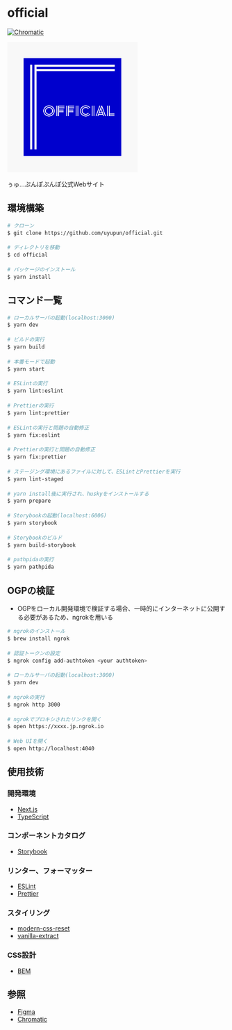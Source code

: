 # official

[![Chromatic](https://github.com/uyupun/official/actions/workflows/chromatic.yml/badge.svg)](https://github.com/uyupun/official/actions/workflows/chromatic.yml)

<img src="logo.png" width="300px">

ぅゅ...ぷんぽぷんぽ公式Webサイト

## 環境構築

```bash
# クローン
$ git clone https://github.com/uyupun/official.git

# ディレクトリを移動
$ cd official

# パッケージのインストール
$ yarn install
```

## コマンド一覧

```bash
# ローカルサーバの起動(localhost:3000)
$ yarn dev

# ビルドの実行
$ yarn build

# 本番モードで起動
$ yarn start

# ESLintの実行
$ yarn lint:eslint

# Prettierの実行
$ yarn lint:prettier

# ESLintの実行と問題の自動修正
$ yarn fix:eslint

# Prettierの実行と問題の自動修正
$ yarn fix:prettier

# ステージング環境にあるファイルに対して、ESLintとPrettierを実行
$ yarn lint-staged

# yarn install後に実行され、huskyをインストールする
$ yarn prepare

# Storybookの起動(localhost:6006)
$ yarn storybook

# Storybookのビルド
$ yarn build-storybook

# pathpidaの実行
$ yarn pathpida
```

## OGPの検証

- OGPをローカル開発環境で検証する場合、一時的にインターネットに公開する必要があるため、ngrokを用いる

```bash
# ngrokのインストール
$ brew install ngrok

# 認証トークンの設定
$ ngrok config add-authtoken <your authtoken>

# ローカルサーバの起動(localhost:3000)
$ yarn dev

# ngrokの実行
$ ngrok http 3000

# ngrokでプロキシされたリンクを開く
$ open https://xxxx.jp.ngrok.io

# Web UIを開く
$ open http://localhost:4040
```

## 使用技術

### 開発環境

- [Next.js](https://nextjs.org)
- [TypeScript](https://www.typescriptlang.org)

### コンポーネントカタログ

- [Storybook](https://storybook.js.org)

### リンター、フォーマッター

- [ESLint](https://eslint.org)
- [Prettier](https://prettier.io)

### スタイリング

- [modern-css-reset](https://github.com/hankchizljaw/modern-css-reset)
- [vanilla-extract](https://vanilla-extract.style)

### CSS設計

- [BEM](https://en.bem.info)

## 参照

- [Figma](https://www.figma.com/file/24u8W1q18DksKv8UmgUhpv/official)
- [Chromatic](https://www.chromatic.com/builds?appId=61fbd2ebd69c46003acc2b93)
